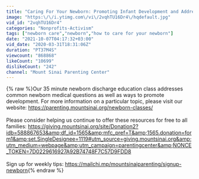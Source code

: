 ```yaml
---
title: "Caring For Your Newborn: Promoting Infant Development and Addressing Common Questions"
image: "https:\/\/i.ytimg.com\/vi\/2vqhTU16Dr4\/hqdefault.jpg"
vid_id: "2vqhTU16Dr4"
categories: "Nonprofits-Activism"
tags: ["newborn care","newborn","how to care for your newborn"]
date: "2021-10-07T04:17:32+03:00"
vid_date: "2020-03-31T18:31:06Z"
duration: "PT37M4S"
viewcount: "868868"
likeCount: "10699"
dislikeCount: "242"
channel: "Mount Sinai Parenting Center"
---
```

{% raw %}Our 35 minute newborn discharge education class addresses common newborn medical questions as well as ways to promote development. For more information on a particular topic, please visit our website: <a rel="nofollow" target="blank" href="https://parenting.mountsinai.org/newborn-classes/">https://parenting.mountsinai.org/newborn-classes/</a><br /><br />Please consider helping us continue to offer these resources for free to all families: <a rel="nofollow" target="blank" href="https://giving.mountsinai.org/site/Donation2?idb=588867653&amp;df_id=1565&amp;mfc_pref=T&amp;1565.donation=form1&amp;set.SingleDesignee=1119#utm_source=giving.mountsinai.org&amp;utm_medium=webpage&amp;utm_campaign=parentingcenter&amp;NONCE_TOKEN=7D0229616927A92B74748F7C57D9FDD8">https://giving.mountsinai.org/site/Donation2?idb=588867653&amp;df_id=1565&amp;mfc_pref=T&amp;1565.donation=form1&amp;set.SingleDesignee=1119#utm_source=giving.mountsinai.org&amp;utm_medium=webpage&amp;utm_campaign=parentingcenter&amp;NONCE_TOKEN=7D0229616927A92B74748F7C57D9FDD8</a><br /><br />Sign up for weekly tips: <a rel="nofollow" target="blank" href="https://mailchi.mp/mountsinaiparenting/signup-newborn">https://mailchi.mp/mountsinaiparenting/signup-newborn</a>{% endraw %}
